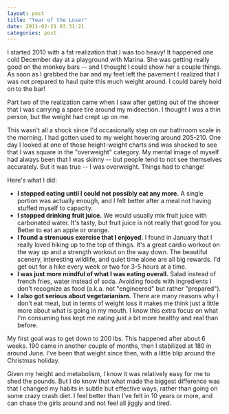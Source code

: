 ```yaml
---
layout: post
title: "Year of the Loser"
date: 2011-02-21 03:31:21
categories: post
---
```

I started 2010 with a fat realization that I was too heavy!  It happened one cold December day at a playground with Marina.  She was getting really good on the monkey bars -- and I thought I could show her a couple things.  As soon as I grabbed the bar and my feet left the pavement I realized that I was not prepared to haul quite this much weight around.  I could barely hold on to the bar!

Part two of the realization came when I saw after getting out of the shower that I was carrying a spare tire around my midsection.  I thought I was a thin person, but the weight had crept up on me.

This wasn't all a shock since I'd occasionally step on our bathroom scale in the morning.  I had gotten used to my weight hovering around 205-210.  One day I looked at one of those height-weight charts and was shocked to see that I was square in the "overweight" category.  My mental image of myself had always been that I was skinny -- but people tend to not see themselves accurately.  But it was true -- I was overweight.  Things had to change!

Here's what I did:
<ul>
<li><b>I stopped eating until I could not possibly eat any more.</b>  A single portion was actually enough, and I felt better after a meal not having stuffed myself to capacity.</li>
<li><b>I stopped drinking fruit juice.</b> We would usually mix fruit juice with carbonated water.  It's tasty, but fruit juice is not really that good for you.  Better to eat an apple or orange.</li>
<li><b>I found a strenuous exercise that I enjoyed.</b> I found in January that I really loved hiking up to the top of things.  It's a great cardio workout on the way up and a strength workout on the way down.  The beautiful scenery, interesting wildlife, and quiet time alone are all big rewards.  I'd get out for a hike every week or two for 3-5 hours at a time.</li>
<li><b>I was just more mindful of what I was eating overall.</b> Salad instead of french fries, water instead of soda.  Avoiding foods with ingredients I don't recognize as food (a.k.a. not "engineered" but rather "prepared").</li>
<li><b>I also got serious about vegetarianism.</b>  There are many reasons why I don't eat meat, but in terms of weight loss it makes me think just a little more about what is going in my mouth.  I know this extra focus on what I'm consuming has kept me eating just a bit more healthy and real than before.</li>
</ul>

My first goal was to get down to 200 lbs.  This happened after about 6 weeks.  190 came in another couple of months, then I stabilized at 180 in around June.  I've been that weight since then, with a little blip around the Christmas holiday.  

Given my height and metabolism, I know it was relatively easy for me to shed the pounds.  But I do know that what made the biggest difference was that I changed my habits in subtle but effective ways, rather than going on some crazy crash diet.  I feel better than I've felt in 10 years or more, and can chase the girls around and not feel all jiggly and tired.
